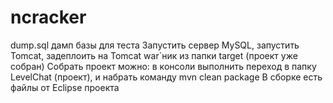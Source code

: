 # ncracker
dump.sql  дамп базы для теста
Запустить сервер MySQL, запустить Tomcat, задеплоить на Tomcat war`ник из папки target (проект уже собран)
Собрать проект можно: в консоли выполнить переход в папку LevelChat (проект), и набрать команду mvn clean package
В сборке есть файлы от Eclipse проекта